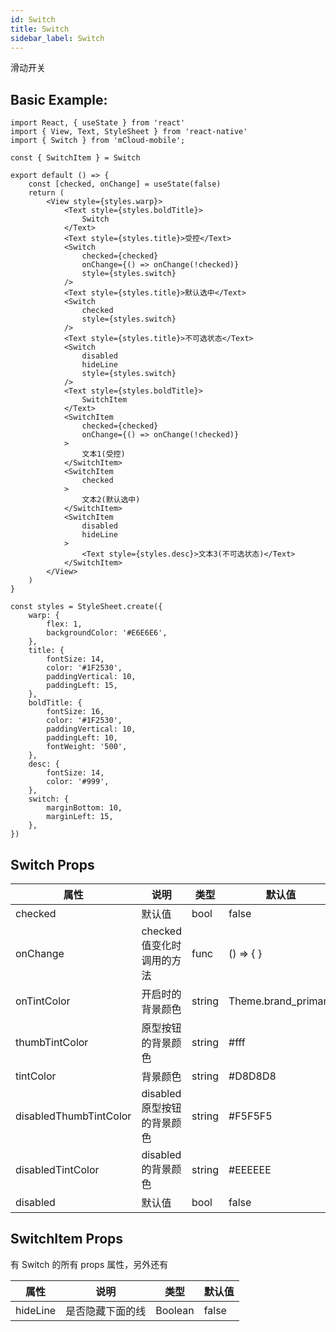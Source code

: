 ```yaml
---
id: Switch
title: Switch
sidebar_label: Switch
---
```


滑动开关

## Basic Example:

```SnackPlayer name=switch-simple
import React, { useState } from 'react'
import { View, Text, StyleSheet } from 'react-native'
import { Switch } from 'mCloud-mobile';

const { SwitchItem } = Switch

export default () => {
    const [checked, onChange] = useState(false)
    return (
        <View style={styles.warp}>
            <Text style={styles.boldTitle}>
                Switch
            </Text>
            <Text style={styles.title}>受控</Text>
            <Switch
                checked={checked}
                onChange={() => onChange(!checked)}
                style={styles.switch}
            />
            <Text style={styles.title}>默认选中</Text>
            <Switch
                checked
                style={styles.switch}
            />
            <Text style={styles.title}>不可选状态</Text>
            <Switch
                disabled
                hideLine
                style={styles.switch}
            />
            <Text style={styles.boldTitle}>
                SwitchItem
            </Text>
            <SwitchItem
                checked={checked}
                onChange={() => onChange(!checked)}
            >
                文本1(受控)
            </SwitchItem>
            <SwitchItem
                checked
            >
                文本2(默认选中)
            </SwitchItem>
            <SwitchItem
                disabled
                hideLine
            >
                <Text style={styles.desc}>文本3(不可选状态)</Text>
            </SwitchItem>
        </View>
    )
}

const styles = StyleSheet.create({
    warp: {
        flex: 1,
        backgroundColor: '#E6E6E6',
    },
    title: {
        fontSize: 14,
        color: '#1F2530',
        paddingVertical: 10,
        paddingLeft: 15,
    },
    boldTitle: {
        fontSize: 16,
        color: '#1F2530',
        paddingVertical: 10,
        paddingLeft: 10,
        fontWeight: '500',
    },
    desc: {
        fontSize: 14,
        color: '#999',
    },
    switch: {
        marginBottom: 10,
        marginLeft: 15,
    },
})

```



## Switch Props

属性 | 说明 | 类型 | 默认值
----|-----|------|------
| checked | 默认值 | bool   |  false |
| onChange | checked 值变化时调用的方法 | func   |  () => { } |
| onTintColor | 开启时的背景颜色 | string   |  Theme.brand_primary |
| thumbTintColor | 原型按钮的背景颜色 | string   |  #fff |
| tintColor | 背景颜色 | string   |  #D8D8D8 |
| disabledThumbTintColor | disabled 原型按钮的背景颜色 | string   |  #F5F5F5 |
| disabledTintColor | disabled 的背景颜色 | string   |  #EEEEEE |
| disabled | 默认值 | bool   |  false |

## SwitchItem Props

有 Switch 的所有 props 属性，另外还有

属性 | 说明 | 类型 | 默认值
----|-----|------|------
| hideLine | 是否隐藏下面的线 | Boolean   |  false |




